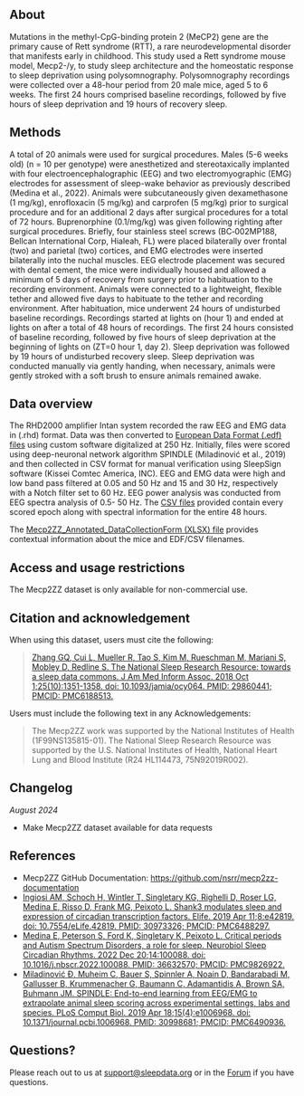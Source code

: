 ## About

Mutations in the methyl-CpG-binding protein 2 (MeCP2) gene are the primary cause of Rett syndrome (RTT), a rare neurodevelopmental disorder that manifests early in childhood. This study used a Rett syndrome mouse model, Mecp2-/y, to study sleep architecture and the homeostatic response to sleep deprivation using polysomnography. Polysomnography recordings were collected over a 48-hour period from 20 male mice, aged 5 to 6 weeks. The first 24 hours comprised baseline recordings, followed by five hours of sleep deprivation and 19 hours of recovery sleep. 

## Methods

A total of 20 animals were used for surgical procedures. Males (5-6 weeks old) (n = 10 per genotype) were anesthetized and stereotaxically implanted with four electroencephalographic (EEG) and two electromyographic (EMG) electrodes for assessment of sleep-wake behavior as previously described (Medina et al., 2022). Animals were subcutaneously given dexamethasone (1 mg/kg), enrofloxacin (5 mg/kg) and carprofen (5 mg/kg) prior to surgical procedure and for an additional 2 days after surgical procedures for a total of 72 hours. Buprenorphine (0.1/mg/kg) was given following righting after surgical procedures. Briefly, four stainless steel screws (BC‐002MP188, Bellcan International Corp, Hialeah, FL) were placed bilaterally over frontal (two) and parietal (two) cortices, and EMG electrodes were inserted bilaterally into the nuchal muscles. EEG electrode placement was secured with dental cement, the mice were individually housed and allowed a minimum of 5 days of recovery from surgery prior to habituation to the recording environment. Animals were connected to a lightweight, flexible tether and allowed five days to habituate to the tether and recording environment. After habituation, mice underwent 24 hours of undisturbed baseline recordings. Recordings started at lights on (hour 1) and ended at lights on after a total of 48 hours of recordings. The first 24 hours consisted of baseline recording, followed by five hours of sleep deprivation at the beginning of lights on (ZT=0 hour 1, day 2). Sleep deprivation was followed by 19 hours of undisturbed recovery sleep. Sleep deprivation was conducted manually via gently handing, when necessary, animals were gently stroked with a soft brush to ensure animals remained awake. 

## Data overview

The RHD2000 amplifier Intan system recorded the raw EEG and EMG data in (.rhd) format. Data was then converted to [European Data Format (.edf) files](:files_path:/EDF_files) using custom software digitalized at 250 Hz. Initially, files were scored using deep-neuronal network algorithm SPINDLE (Miladinović et al., 2019) and then collected in CSV format for manual verification using SleepSign software (Kissei Comtec America, INC). EEG and EMG data were high and low band pass filtered at 0.05 and 50 Hz and 15 and 30 Hz, respectively with a Notch filter set to 60 Hz. EEG power analysis was conducted from EEG spectra analysis of 0.5- 50 Hz. The [CSV files](:files_path:/CSV_files) provided contain every scored epoch along with spectral information for the entire 48 hours.

The [Mecp2ZZ_Annotated_DataCollectionForm (XLSX) file](:files_path:/) provides contextual information about the mice and EDF/CSV filenames.

## Access and usage restrictions

The Mecp2ZZ dataset is only available for non-commercial use.

## Citation and acknowledgement

When using this dataset, users must cite the following:

>[Zhang GQ, Cui L, Mueller R, Tao S, Kim M, Rueschman M, Mariani S, Mobley D, Redline S. The National Sleep Research Resource: towards a sleep data commons. J Am Med Inform Assoc. 2018 Oct 1;25(10):1351-1358. doi: 10.1093/jamia/ocy064. PMID: 29860441; PMCID: PMC6188513.](https://pubmed.ncbi.nlm.nih.gov/29860441/)

Users must include the following text in any Acknowledgements:

> The Mecp2ZZ work was supported by the National Institutes of Health (1F99NS135815-01). The National Sleep Research Resource was supported by the U.S. National Institutes of Health, National Heart Lung and Blood Institute (R24 HL114473, 75N92019R002).

## Changelog

*August 2024*

- Make Mecp2ZZ dataset available for data requests

## References

- Mecp2ZZ GitHub Documentation: https://github.com/nsrr/mecp2zz-documentation
- [Ingiosi AM, Schoch H, Wintler T, Singletary KG, Righelli D, Roser LG, Medina E, Risso D, Frank MG, Peixoto L. Shank3 modulates sleep and expression of circadian transcription factors. Elife. 2019 Apr 11;8:e42819. doi: 10.7554/eLife.42819. PMID: 30973326; PMCID: PMC6488297.](https://pubmed.ncbi.nlm.nih.gov/30973326/)
- [Medina E, Peterson S, Ford K, Singletary K, Peixoto L. Critical periods and Autism Spectrum Disorders, a role for sleep. Neurobiol Sleep Circadian Rhythms. 2022 Dec 20;14:100088. doi: 10.1016/j.nbscr.2022.100088. PMID: 36632570; PMCID: PMC9826922.](https://pubmed.ncbi.nlm.nih.gov/36632570/)
- [Miladinović Đ, Muheim C, Bauer S, Spinnler A, Noain D, Bandarabadi M, Gallusser B, Krummenacher G, Baumann C, Adamantidis A, Brown SA, Buhmann JM. SPINDLE: End-to-end learning from EEG/EMG to extrapolate animal sleep scoring across experimental settings, labs and species. PLoS Comput Biol. 2019 Apr 18;15(4):e1006968. doi: 10.1371/journal.pcbi.1006968. PMID: 30998681; PMCID: PMC6490936.](https://pubmed.ncbi.nlm.nih.gov/30998681/)

## Questions?

Please reach out to us at support@sleepdata.org or in the [Forum](https://sleepdata.org/forum) if you have questions.
